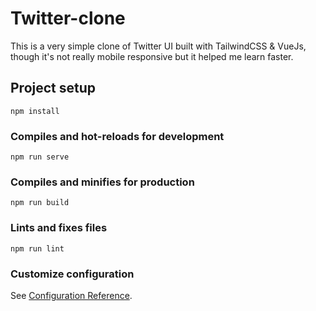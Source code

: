 # Twitter-clone

This is a very simple clone of Twitter UI built with TailwindCSS & VueJs, though it's not really mobile responsive but it helped me learn faster.


## Project setup
```
npm install
```

### Compiles and hot-reloads for development
```
npm run serve
```

### Compiles and minifies for production
```
npm run build
```

### Lints and fixes files
```
npm run lint
```

### Customize configuration
See [Configuration Reference](https://cli.vuejs.org/config/).
